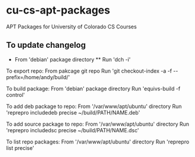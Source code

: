 cu-cs-apt-packages
==================

APT Packages for University of Colorado CS Courses

To update changelog
-------------------
* From 'debian' package directory
** Run 'dch -i'

To export repo:
From pakcage git repo
Run 'git checkout-index -a -f --prefix=/home/andy/build/'

To build package:
From 'debian' package directory
Run 'equivs-build -f control'

To add deb package to repo:
From '/var/www/apt/ubuntu' directory
Run 'reprepro includedeb precise ~/build/PATH/NAME.deb'

To add source package to repo:
From '/var/www/apt/ubuntu' directory
Run 'reprepro includedsc precise ~/build/PATH/NAME.dsc'

To list repo packages:
From '/var/www/apt/ubuntu' directory
Run 'reprepro list precise'
